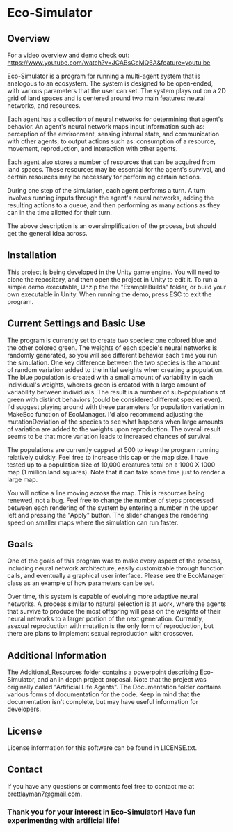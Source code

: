 # Eco-Simulator

## Overview

For a video overview and demo check out: https://www.youtube.com/watch?v=JCABsCcMQ6A&feature=youtu.be

Eco-Simulator is a program for running a multi-agent system that is analogous to an ecosystem. The system is designed to be
open-ended, with various parameters that the user can set. The system plays out on a 2D grid of land spaces and is centered around two main
features: neural networks, and resources.

Each agent has a collection of neural networks for determining that agent's behavior. An agent's neural network maps input information
such as: perception of the environment, sensing internal state, and communication with other agents; to output actions such as: consumption
of a resource, movement, reproduction, and interaction with other agents.

Each agent also stores a number of resources that can be acquired from land spaces. These resources may be essential for the agent's
survival, and certain resources may be necessary for performing certain actions.

During one step of the simulation, each agent performs a turn. A turn involves running inputs through the agent's neural networks,
adding the resulting actions to a queue, and then performing as many actions as they can in the time allotted for their turn.

The above description is an oversimplification of the process, but should get the general idea across.

## Installation

This project is being developed in the Unity game engine. You will need to clone the repository, and then open the project in Unity to edit it. To run a simple demo executable, Unzip the the "ExampleBuilds" folder, or build your own executable in Unity. When running the demo, press ESC to exit the program.

## Current Settings and Basic Use

The program is currently set to create two species: one colored blue and the other colored green. The weights of each specie's neural
networks is randomly generated, so you will see different behavior each time you run the simulation. One key difference between the two
species is the amount of random variation added to the initial weights when creating a population. The blue population is created with a
small amount of variability in each individual's weights, whereas green is created with a large amount of variability between individuals.
The result is a number of sub-populations of green with distinct behaviors (could be considered different species even). I'd suggest playing
around with these parameters for population variation in MakeEco function of EcoManager. I'd also recommend adjusting the mutationDeviation
of the species to see what happens when large amounts of variation are added to the weights upon reproduction. The overall result seems
to be that more variation leads to increased chances of survival.

The populations are currently capped at 500 to keep the program running relatively quickly. Feel free to increase this cap or the map size. I have tested up to a population size of 10,000 creatures total on a 1000 X 1000 map (1 million land squares). Note that it can take some time just to render a large map.

You will notice a line moving across the map. This is resources being renewed, not a bug. Feel free to change the number of steps processed between each rendering of the system by entering a number in the upper left and pressing the "Apply" button. The slider changes the rendering speed on smaller maps where the simulation can run faster.

## Goals

One of the goals of this program was to make every aspect of the process, including neural network architecture, easily customizable through function calls, and eventually a graphical user interface. Please see the EcoManager class as an example of how parameters can be set.

Over time, this system is capable of evolving more adaptive neural networks. A process similar to natural selection is at work, where the
agents that survive to produce the most offspring will pass on the weights of their neural networks to a larger portion of the next generation.
Currently, asexual reproduction with mutation is the only form of reproduction, but there are plans to implement sexual reproduction with
crossover.

## Additional Information

The Additional_Resources folder contains a powerpoint describing Eco-Simulator, and an in depth project proposal. Note that the project was originally called "Artificial Life Agents". The Documentation folder contains various forms of documentation for the code. Keep in mind that the documentation isn't complete, but may have useful information for developers.

## License
License information for this software can be found in LICENSE.txt.

## Contact
If you have any questions or comments feel free to contact me at brettlayman7@gmail.com.

### Thank you for your interest in Eco-Simulator! Have fun experimenting with artificial life!
